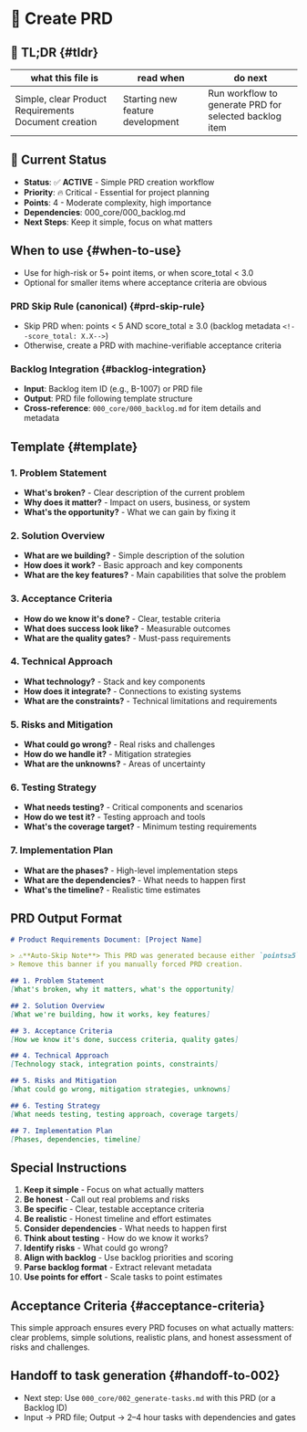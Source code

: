 <!-- ANCHOR_KEY: create-prd -->
<!-- ANCHOR_PRIORITY: 25 -->
<!-- ROLE_PINS: ["planner", "implementer"] -->

# 📝 Create PRD

## 🔎 TL;DR {#tldr}

| what this file is | read when | do next |
|---|---|---|
| Simple, clear Product Requirements Document creation | Starting new feature development | Run workflow to generate PRD for selected backlog item |

## 🎯 **Current Status**
- **Status**: ✅ **ACTIVE** - Simple PRD creation workflow
- **Priority**: 🔥 Critical - Essential for project planning
- **Points**: 4 - Moderate complexity, high importance
- **Dependencies**: 000_core/000_backlog.md
- **Next Steps**: Keep it simple, focus on what matters

## When to use {#when-to-use}

- Use for high-risk or 5+ point items, or when score_total < 3.0
- Optional for smaller items where acceptance criteria are obvious

### PRD Skip Rule (canonical) {#prd-skip-rule}

- Skip PRD when: points < 5 AND score_total ≥ 3.0 (backlog metadata `<!--score_total: X.X-->`)
- Otherwise, create a PRD with machine-verifiable acceptance criteria

### Backlog Integration {#backlog-integration}

- **Input**: Backlog item ID (e.g., B-1007) or PRD file
- **Output**: PRD file following template structure
- **Cross-reference**: `000_core/000_backlog.md` for item details and metadata

## Template {#template}

### **1. Problem Statement**
- **What's broken?** - Clear description of the current problem
- **Why does it matter?** - Impact on users, business, or system
- **What's the opportunity?** - What we can gain by fixing it

### **2. Solution Overview**
- **What are we building?** - Simple description of the solution
- **How does it work?** - Basic approach and key components
- **What are the key features?** - Main capabilities that solve the problem

### **3. Acceptance Criteria**
- **How do we know it's done?** - Clear, testable criteria
- **What does success look like?** - Measurable outcomes
- **What are the quality gates?** - Must-pass requirements

### **4. Technical Approach**
- **What technology?** - Stack and key components
- **How does it integrate?** - Connections to existing systems
- **What are the constraints?** - Technical limitations and requirements

### **5. Risks and Mitigation**
- **What could go wrong?** - Real risks and challenges
- **How do we handle it?** - Mitigation strategies
- **What are the unknowns?** - Areas of uncertainty

### **6. Testing Strategy**
- **What needs testing?** - Critical components and scenarios
- **How do we test it?** - Testing approach and tools
- **What's the coverage target?** - Minimum testing requirements

### **7. Implementation Plan**
- **What are the phases?** - High-level implementation steps
- **What are the dependencies?** - What needs to happen first
- **What's the timeline?** - Realistic time estimates

## **PRD Output Format**

```markdown
# Product Requirements Document: [Project Name]

> ⚠️**Auto-Skip Note**> This PRD was generated because either `points≥5` or `score_total<3.0`.
> Remove this banner if you manually forced PRD creation.

## 1. Problem Statement
[What's broken, why it matters, what's the opportunity]

## 2. Solution Overview
[What we're building, how it works, key features]

## 3. Acceptance Criteria
[How we know it's done, success criteria, quality gates]

## 4. Technical Approach
[Technology stack, integration points, constraints]

## 5. Risks and Mitigation
[What could go wrong, mitigation strategies, unknowns]

## 6. Testing Strategy
[What needs testing, testing approach, coverage targets]

## 7. Implementation Plan
[Phases, dependencies, timeline]
```

## **Special Instructions**

1. **Keep it simple** - Focus on what actually matters
2. **Be honest** - Call out real problems and risks
3. **Be specific** - Clear, testable acceptance criteria
4. **Be realistic** - Honest timeline and effort estimates
5. **Consider dependencies** - What needs to happen first
6. **Think about testing** - How do we know it works?
7. **Identify risks** - What could go wrong?
8. **Align with backlog** - Use backlog priorities and scoring
9. **Parse backlog format** - Extract relevant metadata
10. **Use points for effort** - Scale tasks to point estimates

## Acceptance Criteria {#acceptance-criteria}

This simple approach ensures every PRD focuses on what actually matters: clear problems, simple solutions, realistic plans, and honest assessment of risks and challenges.

## Handoff to task generation {#handoff-to-002}

- Next step: Use `000_core/002_generate-tasks.md` with this PRD (or a Backlog ID)
- Input → PRD file; Output → 2–4 hour tasks with dependencies and gates
